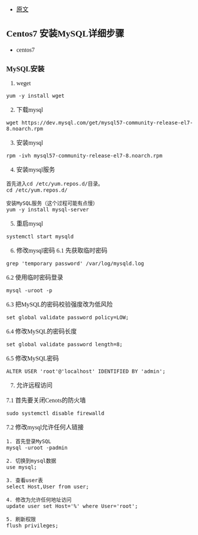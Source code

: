 <font face="Simsun" size=3>

- [原文](https://blog.csdn.net/Bb15070047748/article/details/106245223/)


## Centos7 安装MySQL详细步骤

- centos7

### MySQL安装

1. weget

~~~
yum -y install wget
~~~

2. 下载mysql

~~~
wget https://dev.mysql.com/get/mysql57-community-release-el7-8.noarch.rpm
~~~

3. 安装mysql

~~~
rpm -ivh mysql57-community-release-el7-8.noarch.rpm
~~~

4. 安装mysql服务
~~~
首先进入cd /etc/yum.repos.d/目录。
cd /etc/yum.repos.d/

安装MySQL服务（这个过程可能有点慢）
yum -y install mysql-server
~~~

5. 重启mysql

~~~
systemctl start mysqld
~~~


6. 修改mysql密码
6.1 先获取临时密码

~~~
grep 'temporary password' /var/log/mysqld.log
~~~

6.2 使用临时密码登录

~~~
mysql -uroot -p
~~~

6.3 把MySQL的密码校验强度改为低风险

~~~
set global validate_password_policy=LOW;
~~~

6.4 修改MySQL的密码长度

~~~
set global validate_password_length=8;
~~~

6.5 修改MySQL密码

~~~
ALTER USER 'root'@'localhost' IDENTIFIED BY 'admin'; 
~~~

7. 允许远程访问

7.1 首先要关闭Cenots的防火墙

~~~
sudo systemctl disable firewalld
~~~

7.2 修改mysql允许任何人链接

~~~
1. 首先登录MySQL
mysql -uroot -padmin

2. 切换到mysql数据
use mysql;

3. 查看user表
select Host,User from user;

4. 修改为允许任何地址访问
update user set Host='%' where User='root';

5. 刷新权限
flush privileges;
~~~








</font>